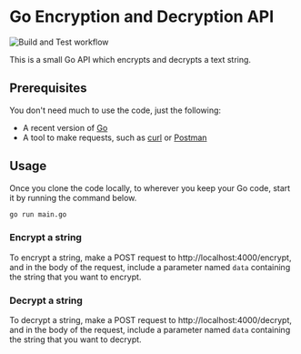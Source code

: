 # Go Encryption and Decryption API
![Build and Test workflow](https://github.com/settermjd/go-encryption-decryption-service/actions/workflows/go.yml/badge.svg)

This is a small Go API which encrypts and decrypts a text string.

## Prerequisites

You don't need much to use the code, just the following:

- A recent version of [Go](https://go.dev/dl/)
- A tool to make requests, such as [curl](https://curl.se) or [Postman](https://www.postman.com/downloads/)

## Usage

Once you clone the code locally, to wherever you keep your Go code, start it by running the command below.

```bash
go run main.go
```

### Encrypt a string

To encrypt a string, make a POST request to http://localhost:4000/encrypt, and in the body of the request, include a parameter named `data` containing the string that you want to encrypt.

### Decrypt a string

To decrypt a string, make a POST request to http://localhost:4000/decrypt, and in the body of the request, include a parameter named `data` containing the string that you want to decrypt.